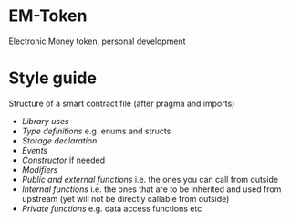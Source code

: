 # EM-Token
Electronic Money token, personal development

# Style guide

Structure of a smart contract file (after pragma and imports)

- *Library uses*
- *Type definitions* e.g. enums and structs
- *Storage declaration*
- *Events*
- *Constructor* if needed
- *Modifiers*
- *Public and external functions* i.e. the ones you can call from outside
- *Internal functions* i.e. the ones that are to be inherited and used from upstream (yet will not be directly callable from outside)
- *Private functions* e.g. data access functions etc


